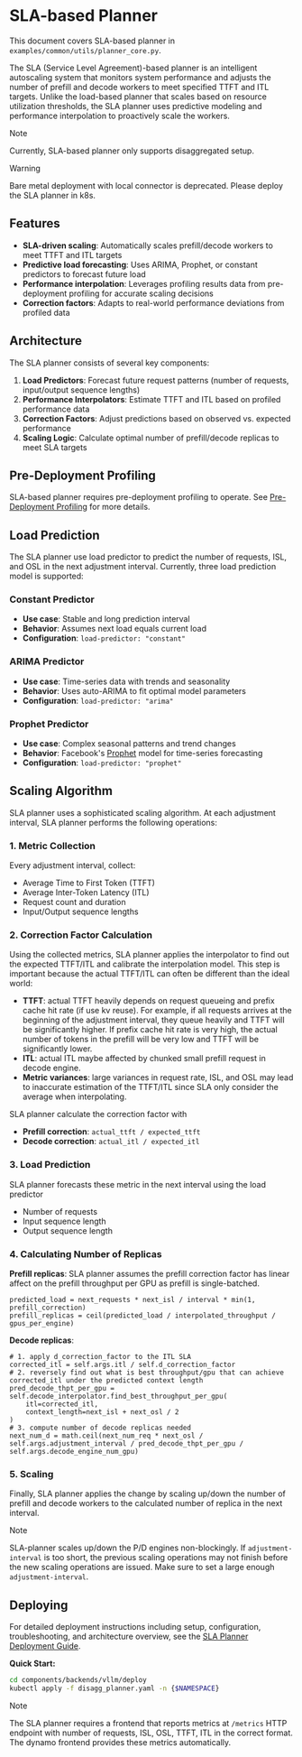 # SLA-based Planner

This document covers SLA-based planner in `examples/common/utils/planner_core.py`.

The SLA (Service Level Agreement)-based planner is an intelligent autoscaling system that monitors system performance and adjusts the number of prefill and decode workers to meet specified TTFT and ITL targets. Unlike the load-based planner that scales based on resource utilization thresholds, the SLA planner uses predictive modeling and performance interpolation to proactively scale the workers.

> [!NOTE]
> Currently, SLA-based planner only supports disaggregated setup.

> [!WARNING]
> Bare metal deployment with local connector is deprecated. Please deploy the SLA planner in k8s.

## Features

* **SLA-driven scaling**: Automatically scales prefill/decode workers to meet TTFT and ITL targets
* **Predictive load forecasting**: Uses ARIMA, Prophet, or constant predictors to forecast future load
* **Performance interpolation**: Leverages profiling results data from pre-deployment profiling for accurate scaling decisions
* **Correction factors**: Adapts to real-world performance deviations from profiled data

## Architecture

The SLA planner consists of several key components:

1. **Load Predictors**: Forecast future request patterns (number of requests, input/output sequence lengths)
2. **Performance Interpolators**: Estimate TTFT and ITL based on profiled performance data
3. **Correction Factors**: Adjust predictions based on observed vs. expected performance
4. **Scaling Logic**: Calculate optimal number of prefill/decode replicas to meet SLA targets

## Pre-Deployment Profiling

SLA-based planner requires pre-deployment profiling to operate. See [Pre-Deployment Profiling](pre_deployment_profiling.md) for more details.

## Load Prediction

The SLA planner use load predictor to predict the number of requests, ISL, and OSL in the next adjustment interval. Currently, three load prediction model is supported:

### Constant Predictor
- **Use case**: Stable and long prediction interval
- **Behavior**: Assumes next load equals current load
- **Configuration**: `load-predictor: "constant"`

### ARIMA Predictor
- **Use case**: Time-series data with trends and seasonality
- **Behavior**: Uses auto-ARIMA to fit optimal model parameters
- **Configuration**: `load-predictor: "arima"`

### Prophet Predictor
- **Use case**: Complex seasonal patterns and trend changes
- **Behavior**: Facebook's [Prophet](https://facebook.github.io/prophet/) model for time-series forecasting
- **Configuration**: `load-predictor: "prophet"`

## Scaling Algorithm

SLA planner uses a sophisticated scaling algorithm. At each adjustment interval, SLA planner performs the following operations:

### 1. Metric Collection
Every adjustment interval, collect:
- Average Time to First Token (TTFT)
- Average Inter-Token Latency (ITL)
- Request count and duration
- Input/Output sequence lengths

### 2. Correction Factor Calculation
Using the collected metrics, SLA planner applies the interpolator to find out the expected TTFT/ITL and calibrate the interpolation model. This step is important because the actual TTFT/ITL can often be different than the ideal world:
- **TTFT**: actual TTFT heavily depends on request queueing and prefix cache hit rate (if use kv reuse). For example, if all requests arrives at the beginning of the adjustment interval, they queue heavily and TTFT will be significantly higher. If prefix cache hit rate is very high, the actual number of tokens in the prefill will be very low and TTFT will be significantly lower.
- **ITL**: actual ITL maybe affected by chunked small prefill request in decode engine.
- **Metric variances**: large variances in request rate, ISL, and OSL may lead to inaccurate estimation of the TTFT/ITL since SLA only consider the average when interpolating.

SLA planner calculate the correction factor with
- **Prefill correction**: `actual_ttft / expected_ttft`
- **Decode correction**: `actual_itl / expected_itl`

### 3. Load Prediction
SLA planner forecasts these metric in the next interval using the load predictor
- Number of requests
- Input sequence length
- Output sequence length

### 4. Calculating Number of Replicas

**Prefill replicas**: SLA planner assumes the prefill correction factor has linear affect on the prefill throughput per GPU as prefill is single-batched.
```
predicted_load = next_requests * next_isl / interval * min(1, prefill_correction)
prefill_replicas = ceil(predicted_load / interpolated_throughput / gpus_per_engine)
```

**Decode replicas**:
```
# 1. apply d_correction_factor to the ITL SLA
corrected_itl = self.args.itl / self.d_correction_factor
# 2. reversely find out what is best throughput/gpu that can achieve corrected_itl under the predicted context length
pred_decode_thpt_per_gpu = self.decode_interpolator.find_best_throughput_per_gpu(
    itl=corrected_itl,
    context_length=next_isl + next_osl / 2
)
# 3. compute number of decode replicas needed
next_num_d = math.ceil(next_num_req * next_osl / self.args.adjustment_interval / pred_decode_thpt_per_gpu / self.args.decode_engine_num_gpu)
```

### 5. Scaling

Finally, SLA planner applies the change by scaling up/down the number of prefill and decode workers to the calculated number of replica in the next interval.

> [!NOTE]
> SLA-planner scales up/down the P/D engines non-blockingly. If `adjustment-interval` is too short, the previous scaling operations may not finish before the new scaling operations are issued. Make sure to set a large enough `adjustment-interval`.

## Deploying

For detailed deployment instructions including setup, configuration, troubleshooting, and architecture overview, see the [SLA Planner Deployment Guide](../guides/dynamo_deploy/sla_planner_deployment.md).

**Quick Start:**
```bash
cd components/backends/vllm/deploy
kubectl apply -f disagg_planner.yaml -n {$NAMESPACE}
```

> [!NOTE]
> The SLA planner requires a frontend that reports metrics at `/metrics` HTTP endpoint with number of requests, ISL, OSL, TTFT, ITL in the correct format. The dynamo frontend provides these metrics automatically.